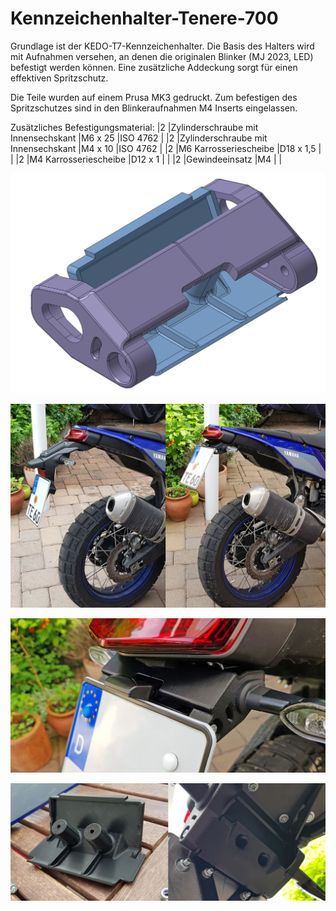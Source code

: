 # Kennzeichenhalter-Tenere-700
Grundlage ist der KEDO-T7-Kennzeichenhalter. Die Basis des Halters wird mit Aufnahmen versehen, an denen die originalen Blinker (MJ 2023, LED) befestigt werden können. 
Eine zusätzliche Addeckung sorgt für einen effektiven Spritzschutz.

Die Teile wurden auf einem Prusa MK3 gedruckt. Zum befestigen des Spritzschutzes sind in den Blinkeraufnahmen M4 Inserts eingelassen.

Zusätzliches Befestigungsmaterial:
|2 |Zylinderschraube mit Innensechskant  |M6 x 25   |ISO 4762 |
|2 |Zylinderschraube mit Innensechskant  |M4 x 10   |ISO 4762 |
|2 |M6 Karrosseriescheibe                |D18 x 1,5 | |
|2 |M4 Karrosseriescheibe                |D12 x 1   | |
|2 |Gewindeeinsatz                       |M4        | |


![Adaption](/images/adaption.jpg)

![vorher-nachher](/images/heck1.jpg)

![ ](/images/heck2.jpg)

![Cover](/images/heck3.jpg)
